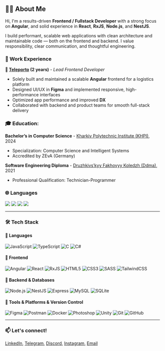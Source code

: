 ## 👨‍💻 About Me
Hi, I'm a results-driven **Frontend / Fullstack Developer** with a strong focus on **Angular**, and solid experience in **React**, **RxJS**, **Node.js**, and **NestJS**.

I build performant, scalable web applications with clean architecture and maintainable code — both on the frontend and backend. I value responsibility, clear communication, and thoughtful engineering.


### 💼 Work Experience
**🚀 [Teleporto](https://www.linkedin.com/company/teleportoinc/) (2 years)** - *Lead Frontend Developer*
- Solely built and maintained a scalable **Angular** frontend for a logistics platform  
- Designed UI/UX in **Figma** and implemented responsive, high-performance interfaces  
- Optimized app performance and improved **DX**  
- Collaborated with backend and product teams for smooth full-stack delivery 


### 🎓 Education:
**Bachelor’s in Computer Science** - [Kharkiv Polytechnic Institute (KHPI)](https://www.kpi.kharkov.ua/eng/), 2024  
- Specialization: Computer Science and Intelligent Systems  
- Accredited by ZEvA (Germany)

**Software Engineering Diploma** - [Druzhkivsʹkyy Fakhovyy Koledzh (Ddma)](http://dtdgma.org.ua/), 2021  
- Professional Qualification: Technician-Programmer


### 🌐 Languages
<p>
  <img src="https://img.shields.io/badge/Ukrainian-C2-blue" />
  <img src="https://img.shields.io/badge/Russian-C2-blue" />
  <img src="https://img.shields.io/badge/English-B2-blue" />
  <img src="https://img.shields.io/badge/German-A2-blue" />
</p>

---

### 🛠️ Tech Stack

#### 📌 Languages  
![JavaScript](https://img.shields.io/badge/JavaScript-F7DF1E?logo=javascript&logoColor=black&style=for-the-badge)
![TypeScript](https://img.shields.io/badge/TypeScript-3178C6?logo=typescript&logoColor=white&style=for-the-badge)
![C](https://img.shields.io/badge/C-A8B9CC?logo=c&logoColor=white&style=for-the-badge)
![C#](https://img.shields.io/badge/C%23-239120?logo=csharp&logoColor=white&style=for-the-badge)

#### 📌 Frontend  
![Angular](https://img.shields.io/badge/Angular-DD0031?logo=angular&logoColor=white&style=for-the-badge)
![React](https://img.shields.io/badge/React-61DAFB?logo=react&logoColor=black&style=for-the-badge)
![RxJS](https://img.shields.io/badge/RxJS-B7178C?logo=reactivex&logoColor=white&style=for-the-badge)
![HTML5](https://img.shields.io/badge/HTML5-E34F26?logo=html5&logoColor=white&style=for-the-badge)
![CSS3](https://img.shields.io/badge/CSS3-1572B6?logo=css3&logoColor=white&style=for-the-badge)
![SASS](https://img.shields.io/badge/Sass-CC6699?logo=sass&logoColor=white&style=for-the-badge)
![TailwindCSS](https://img.shields.io/badge/Tailwind_CSS-38B2AC?logo=tailwindcss&logoColor=white&style=for-the-badge)

#### 📌 Backend & Databases
![Node.js](https://img.shields.io/badge/Node.js-339933?logo=node.js&logoColor=white&style=for-the-badge)
![NestJS](https://img.shields.io/badge/NestJS-E0234E?logo=nestjs&logoColor=white&style=for-the-badge)
![Express](https://img.shields.io/badge/Express-000000?logo=express&logoColor=white&style=for-the-badge)
![MySQL](https://img.shields.io/badge/MySQL-4479A1?logo=mysql&logoColor=white&style=for-the-badge)
![SQLite](https://img.shields.io/badge/SQLite-003B57?logo=sqlite&logoColor=white&style=for-the-badge)

#### 📌 Tools & Platforms & Version Control
![Figma](https://img.shields.io/badge/Figma-F24E1E?logo=figma&logoColor=white&style=for-the-badge)
![Postman](https://img.shields.io/badge/Postman-FF6C37?logo=postman&logoColor=white&style=for-the-badge)
![Docker](https://img.shields.io/badge/Docker-2496ED?logo=docker&logoColor=white&style=for-the-badge)
![Photoshop](https://img.shields.io/badge/Photoshop-31A8FF?logo=adobephotoshop&logoColor=white&style=for-the-badge)
![Unity](https://img.shields.io/badge/Unity-000000?logo=unity&logoColor=white&style=for-the-badge)
![Git](https://img.shields.io/badge/Git-F05032?logo=git&logoColor=white&style=for-the-badge)
![GitHub](https://img.shields.io/badge/GitHub-181717?logo=github&logoColor=white&style=for-the-badge)

---

### 📫 Let's connect!

[LinkedIn](https://www.linkedin.com/in/hunko-vladyslav/), [Telegram](https://t.me/samurai_in_tank), [Discord](https://discordapp.com/users/583334717873717258), [Instagram](https://www.instagram.com/samurai_in_tank/), [Email](mailto:gunko.vlad.21.09.2001a@gmail.com)
